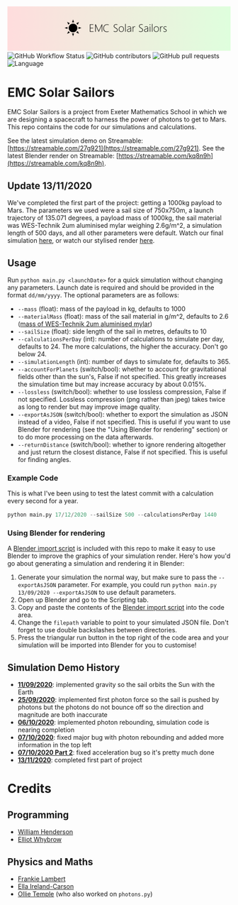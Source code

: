 ![Banner](images/banner.png)
![GitHub Workflow Status](https://img.shields.io/github/workflow/status/w-henderson/EMC-Solar-Sailors/EMC-Solar-Sailors%20Tests) ![GitHub contributors](https://img.shields.io/github/contributors/w-henderson/EMC-Solar-Sailors) ![GitHub pull requests](https://img.shields.io/github/issues-pr/w-henderson/EMC-Solar-Sailors) ![Language](https://img.shields.io/badge/language-Python-blue)

# EMC Solar Sailors
EMC Solar Sailors is a project from Exeter Mathematics School in which we are designing a spacecraft to harness the power of photons to get to Mars. This repo contains the code for our simulations and calculations.

See the latest simulation demo on Streamable: [https://streamable.com/27g921](https://streamable.com/27g921).
See the latest Blender render on Streamable: [https://streamable.com/kq8n9h](https://streamable.com/kq8n9h).

## Update 13/11/2020
We've completed the first part of the project: getting a 1000kg payload to Mars. The parameters we used were a sail size of 750x750m, a launch trajectory of 135.071 degrees, a payload mass of 1000kg, the sail material was WES-Technik 2um aluminised mylar weighing 2.6g/m^2, a simulation length of 500 days, and all other parameters were default. Watch our final simulation [here](https://streamable.com/27g921), or watch our stylised render [here](https://streamable.com/kq8n9h).

## Usage
Run `python main.py <launchDate>` for a quick simulation without changing any parameters. Launch date is required and should be provided in the format `dd/mm/yyyy`. The optional parameters are as follows:
- `--mass` (float): mass of the payload in kg, defaults to 1000
- `--materialMass` (float): mass of the sail material in g/m^2, defaults to 2.6 ([mass of WES-Technik 2um aluminised mylar](https://homefly.com/reference/Covering%20Weights.htm))
- `--sailSize` (float): side length of the sail in metres, defaults to 10
- `--calculationsPerDay` (int): number of calculations to simulate per day, defaults to 24. The more calculations, the higher the accuracy. Don't go below 24.
- `--simulationLength` (int): number of days to simulate for, defaults to 365.
- `--accountForPlanets` (switch/bool): whether to account for gravitational fields other than the sun's, False if not specified. This greatly increases the simulation time but may increase accuracy by about 0.015%.
- `--lossless` (switch/bool): whether to use lossless compression, False if not specified. Lossless compression (png rather than jpeg) takes twice as long to render but may improve image quality.
- `--exportAsJSON` (switch/bool): whether to export the simulation as JSON instead of a video, False if not specified. This is useful if you want to use Blender for rendering (see the "Using Blender for rendering" section) or to do more processing on the data afterwards.
- `--returnDistance` (switch/bool): whether to ignore rendering altogether and just return the closest distance, False if not specified. This is useful for finding angles.

### Example Code
This is what I've been using to test the latest commit with a calculation every second for a year.
```py
python main.py 17/12/2020 --sailSize 500 --calculationsPerDay 1440
```

### Using Blender for rendering
A [Blender import script](https://github.com/w-henderson/EMC-Solar-Sailors/blob/master/modules/blenderImportScript.py) is included with this repo to make it easy to use Blender to improve the graphics of your simulation render. Here's how you'd go about generating a simulation and rendering it in Blender:
1. Generate your simulation the normal way, but make sure to pass the `--exportAsJSON` parameter. For example, you could run `python main.py 13/09/2020 --exportAsJSON` to use default parameters.
2. Open up Blender and go to the Scripting tab.
3. Copy and paste the contents of the [Blender import script](https://github.com/w-henderson/EMC-Solar-Sailors/blob/master/modules/blenderImportScript.py) into the code area.
4. Change the `filepath` variable to point to your simulated JSON file. Don't forget to use double backslashes between directories.
5. Press the triangular run button in the top right of the code area and your simulation will be imported into Blender for you to customise!

## Simulation Demo History
- [**11/09/2020**](https://streamable.com/l6im9k): implemented gravity so the sail orbits the Sun with the Earth
- [**25/09/2020**](https://streamable.com/7dkyk2): implemented first photon force so the sail is pushed by photons but the photons do not bounce off so the direction and magnitude are both inaccurate
- [**06/10/2020**](https://streamable.com/dx7v8b): implemented photon rebounding, simulation code is nearing completion
- [**07/10/2020**](https://streamable.com/j7htrl): fixed major bug with photon rebounding and added more information in the top left
- [**07/10/2020 Part 2**](https://streamable.com/6rcw1e): fixed acceleration bug so it's pretty much done
- [**13/11/2020**](https://streamable.com/27g921): completed first part of project

# Credits

## Programming
- [William Henderson](https://github.com/w-henderson)
- [Elliot Whybrow](https://github.com/flauntingspade4)

## Physics and Maths
- [Frankie Lambert](https://github.com/Chrome599)
- [Ella Ireland-Carson](https://github.com/ellaic0404)
- [Ollie Temple](https://github.com/olivertemple) (who also worked on `photons.py`)
